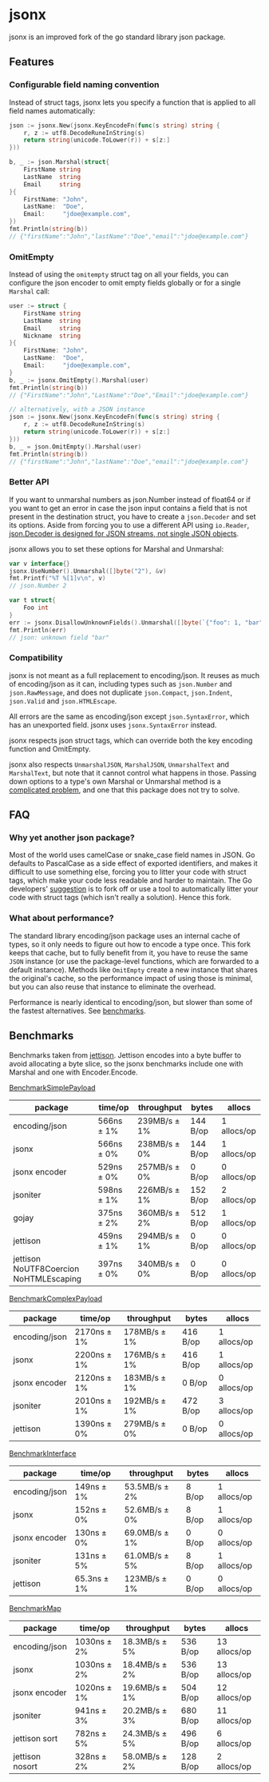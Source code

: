 jsonx
=====

jsonx is an improved fork of the go standard library json package.

Features
--------

### Configurable field naming convention

Instead of struct tags, jsonx lets you specify a function that is applied to all field names automatically:

```go
json := jsonx.New(jsonx.KeyEncodeFn(func(s string) string {
	r, z := utf8.DecodeRuneInString(s)
	return string(unicode.ToLower(r)) + s[z:]
}))

b, _ := json.Marshal(struct{
	FirstName string
	LastName  string
	Email     string
}{
	FirstName: "John",
	LastName:  "Doe",
	Email:     "jdoe@example.com",
})
fmt.Println(string(b))
// {"firstName":"John","lastName":"Doe","email":"jdoe@example.com"}
```

### OmitEmpty

Instead of using the `omitempty` struct tag on all your fields, you can configure the json encoder to omit empty fields globally or for a single `Marshal` call:

```go
user := struct {
	FirstName string
	LastName  string
	Email     string
	Nickname  string
}{
	FirstName: "John",
	LastName:  "Doe",
	Email:     "jdoe@example.com",
}
b, _ := jsonx.OmitEmpty().Marshal(user)
fmt.Println(string(b))
// {"FirstName":"John","LastName":"Doe","Email":"jdoe@example.com"}

// alternatively, with a JSON instance
json := jsonx.New(jsonx.KeyEncodeFn(func(s string) string {
	r, z := utf8.DecodeRuneInString(s)
	return string(unicode.ToLower(r)) + s[z:]
}))
b, _ = json.OmitEmpty().Marshal(user)
fmt.Println(string(b))
// {"firstName":"John","lastName":"Doe","email":"jdoe@example.com"}
```

### Better API

If you want to unmarshal numbers as json.Number instead of float64 or if you want to get an error in case the json input contains a field that is not present in the destination struct, you have to create a `json.Decoder` and set its options. Aside from forcing you to use a different API using `io.Reader`, [json.Decoder is designed for JSON streams, not single JSON objects](https://ahmet.im/blog/golang-json-decoder-pitfalls/).

jsonx allows you to set these options for Marshal and Unmarshal:

```go
var v interface{}
jsonx.UseNumber().Unmarshal([]byte("2"), &v)
fmt.Printf("%T %[1]v\n", v)
// json.Number 2

var t struct{
	Foo int
}
err := jsonx.DisallowUnknownFields().Unmarshal([]byte(`{"foo": 1, "bar": 2}`), &t)
fmt.Println(err)
// json: unknown field "bar"
```

### Compatibility

jsonx is not meant as a full replacement to encoding/json. It reuses as much of encoding/json as it can, including types such as `json.Number` and `json.RawMessage`, and does not duplicate `json.Compact`, `json.Indent`, `json.Valid` and `json.HTMLEscape`.

All errors are the same as encoding/json except `json.SyntaxError`, which has an unexported field. jsonx uses `jsonx.SyntaxError` instead.

jsonx respects json struct tags, which can override both the key encoding function and OmitEmpty.

jsonx also respects `UnmarshalJSON`, `MarshalJSON`, `UnmarshalText` and `MarshalText`, but note that it cannot control what happens in those.
Passing down options to a type's own Marshal or Unmarshal method is a [complicated problem](https://github.com/golang/go/issues/14750#issuecomment-422238315), and one that this package does not try to solve.

FAQ
---

### Why yet another json package?

Most of the world uses camelCase or snake_case field names in JSON.
Go defaults to PascalCase as a side effect of exported identifiers, and makes it difficult to use something else, forcing you to litter your code with struct tags, which make your code less readable and harder to maintain.
The Go developers' [suggestion](https://github.com/golang/go/issues/23027#issuecomment-363232619) is to fork off or use a tool to automatically litter your code with struct tags (which isn't really a solution). Hence this fork.

### What about performance?

The standard library encoding/json package uses an internal cache of types, so it only needs to figure out how to encode a type once. This fork keeps that cache, but to fully benefit from it, you have to reuse the same `JSON` instance (or use the package-level functions, which are forwarded to a default instance). Methods like `OmitEmpty` create a new instance that shares the original's cache, so the performance impact of using those is minimal, but you can also reuse that instance to eliminate the overhead.

Performance is nearly identical to encoding/json, but slower than some of the fastest alternatives. See [benchmarks](#benchmarks).

Benchmarks
----------

Benchmarks taken from [jettison](https://github.com/wI2L/jettison).
Jettison encodes into a byte buffer to avoid allocating a byte slice,
so the jsonx benchmarks include one with Marshal and one with Encoder.Encode.

[BenchmarkSimplePayload](https://github.com/nkovacs/jsonbench/blob/master/bench_test.go#L45)

| package                                | time/op    | throughput   | bytes    | allocs      |
|----------------------------------------|------------|--------------|----------|-------------|
| encoding/json                          | 566ns ± 1% | 239MB/s ± 1% | 144 B/op | 1 allocs/op |
| jsonx                                  | 566ns ± 0% | 238MB/s ± 0% | 144 B/op | 1 allocs/op |
| jsonx encoder                          | 529ns ± 0% | 257MB/s ± 0% | 0 B/op   | 0 allocs/op |
| jsoniter                               | 598ns ± 1% | 226MB/s ± 1% | 152 B/op | 2 allocs/op |
| gojay                                  | 375ns ± 2% | 360MB/s ± 2% | 512 B/op | 1 allocs/op |
| jettison                               | 459ns ± 1% | 294MB/s ± 1% | 0 B/op   | 0 allocs/op |
| jettison NoUTF8Coercion NoHTMLEscaping | 397ns ± 0% | 340MB/s ± 0% | 0 B/op   | 0 allocs/op |

[BenchmarkComplexPayload](https://github.com/nkovacs/jsonbench/blob/master/bench_test.go#L148)

| package       | time/op     | throughput   | bytes    | allocs      |
|---------------|-------------|--------------|----------|-------------|
| encoding/json | 2170ns ± 1% | 178MB/s ± 1% | 416 B/op | 1 allocs/op |
| jsonx         | 2200ns ± 1% | 176MB/s ± 1% | 416 B/op | 1 allocs/op |
| jsonx encoder | 2120ns ± 1% | 183MB/s ± 1% | 0 B/op   | 0 allocs/op |
| jsoniter      | 2010ns ± 1% | 192MB/s ± 1% | 472 B/op | 3 allocs/op |
| jettison      | 1390ns ± 0% | 279MB/s ± 0% | 0 B/op   | 0 allocs/op |

[BenchmarkInterface](https://github.com/nkovacs/jsonbench/blob/master/bench_test.go#L269)

| package       | time/op     | throughput    | bytes  | allocs      |
|---------------|-------------|---------------|--------|-------------|
| encoding/json | 149ns ± 1%  | 53.5MB/s ± 2% | 8 B/op | 1 allocs/op |
| jsonx         | 152ns ± 0%  | 52.6MB/s ± 0% | 8 B/op | 1 allocs/op |
| jsonx encoder | 130ns ± 0%  | 69.0MB/s ± 1% | 0 B/op | 0 allocs/op |
| jsoniter      | 131ns ± 5%  | 61.0MB/s ± 5% | 8 B/op | 1 allocs/op |
| jettison      | 65.3ns ± 1% | 123MB/s ± 1%  | 0 B/op | 0 allocs/op |

[BenchmarkMap](https://github.com/nkovacs/jsonbench/blob/master/bench_test.go#L337)

| package         | time/op     | throughput    | bytes    | allocs       |
|-----------------|-------------|---------------|----------|--------------|
| encoding/json   | 1030ns ± 2% | 18.3MB/s ± 5% | 536 B/op | 13 allocs/op |
| jsonx           | 1030ns ± 2% | 18.4MB/s ± 2% | 536 B/op | 13 allocs/op |
| jsonx encoder   | 1020ns ± 1% | 19.6MB/s ± 1% | 504 B/op | 12 allocs/op |
| jsoniter        | 941ns ± 3%  | 20.2MB/s ± 3% | 680 B/op | 11 allocs/op |
| jettison sort   | 782ns ± 5%  | 24.3MB/s ± 5% | 496 B/op | 6 allocs/op  |
| jettison nosort | 328ns ± 2%  | 58.0MB/s ± 2% | 128 B/op | 2 allocs/op  |
